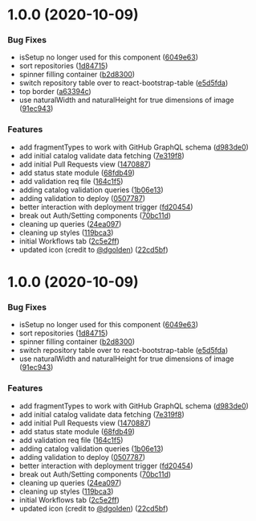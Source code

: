 # 1.0.0 (2020-10-09)


### Bug Fixes

* isSetup no longer used for this component ([6049e63](https://github.com/newrelic/nr1-catalog-manager/commit/6049e636e3ba81ad17e42f95dd206d0cb6c4d6bf))
* sort repositories ([1d84715](https://github.com/newrelic/nr1-catalog-manager/commit/1d8471533451fc4aa4fe5abadd936550c48ad206))
* spinner filling container ([b2d8300](https://github.com/newrelic/nr1-catalog-manager/commit/b2d83001e45cef397ff4ebdcabf410f9c2c5eba3))
* switch repository table over to react-bootstrap-table ([e5d5fda](https://github.com/newrelic/nr1-catalog-manager/commit/e5d5fda625abb8897d60be61044a34575ad0292a))
* top border ([a63394c](https://github.com/newrelic/nr1-catalog-manager/commit/a63394c7915c6996a431686b469595e76586913d))
* use naturalWidth and naturalHeight for true dimensions of image ([91ec943](https://github.com/newrelic/nr1-catalog-manager/commit/91ec94372bb39290008f7309dda3a7170063c9f6))


### Features

* add fragmentTypes to work with GitHub GraphQL schema ([d983de0](https://github.com/newrelic/nr1-catalog-manager/commit/d983de0be7201ccdc80543c77b80a2c9d8b8d859))
* add initial catalog validate data fetching ([7e319f8](https://github.com/newrelic/nr1-catalog-manager/commit/7e319f8a02a6a56aae67418ca42f035747b1eef7))
* add initial Pull Requests view ([1470887](https://github.com/newrelic/nr1-catalog-manager/commit/147088718bb0060ca80c7fc8a4a28242ce4296ec))
* add status state module ([68fdb49](https://github.com/newrelic/nr1-catalog-manager/commit/68fdb49af556b79cf0a475e598c6d3b1d225e7f8))
* add validation req file ([164c1f5](https://github.com/newrelic/nr1-catalog-manager/commit/164c1f52ce7a788dc122cdf526dd8712626e96be))
* adding catalog validation queries ([1b06e13](https://github.com/newrelic/nr1-catalog-manager/commit/1b06e13d83d8279cdd69a8d70eb6551f3be26bf5))
* adding validation to deploy ([0507787](https://github.com/newrelic/nr1-catalog-manager/commit/050778783911e753708b5d92cc3b5975f386a278))
* better interaction with deployment trigger ([fd20454](https://github.com/newrelic/nr1-catalog-manager/commit/fd20454d6a399c2109b007f967271801bb90ce3b))
* break out Auth/Setting components ([70bc11d](https://github.com/newrelic/nr1-catalog-manager/commit/70bc11d18b5919666a8a679796f8bfff330588dc))
* cleaning up queries ([24ea097](https://github.com/newrelic/nr1-catalog-manager/commit/24ea0976bbf084f6ebfa8643b113a7a0576f1f08))
* cleaning up styles ([119bca3](https://github.com/newrelic/nr1-catalog-manager/commit/119bca3be1a3e947ca30fdb507ee6afecb717c23))
* initial Workflows tab ([2c5e2ff](https://github.com/newrelic/nr1-catalog-manager/commit/2c5e2ff005fc333869f7cd8017db8df64b6dacd0))
* updated icon (credit to [@dgolden](https://github.com/dgolden)) ([22cd5bf](https://github.com/newrelic/nr1-catalog-manager/commit/22cd5bf8e3f34dec54891862de9cc51110b84fa4))

# 1.0.0 (2020-10-09)


### Bug Fixes

* isSetup no longer used for this component ([6049e63](https://github.com/newrelic/nr1-catalog-manager/commit/6049e636e3ba81ad17e42f95dd206d0cb6c4d6bf))
* sort repositories ([1d84715](https://github.com/newrelic/nr1-catalog-manager/commit/1d8471533451fc4aa4fe5abadd936550c48ad206))
* spinner filling container ([b2d8300](https://github.com/newrelic/nr1-catalog-manager/commit/b2d83001e45cef397ff4ebdcabf410f9c2c5eba3))
* switch repository table over to react-bootstrap-table ([e5d5fda](https://github.com/newrelic/nr1-catalog-manager/commit/e5d5fda625abb8897d60be61044a34575ad0292a))
* use naturalWidth and naturalHeight for true dimensions of image ([91ec943](https://github.com/newrelic/nr1-catalog-manager/commit/91ec94372bb39290008f7309dda3a7170063c9f6))


### Features

* add fragmentTypes to work with GitHub GraphQL schema ([d983de0](https://github.com/newrelic/nr1-catalog-manager/commit/d983de0be7201ccdc80543c77b80a2c9d8b8d859))
* add initial catalog validate data fetching ([7e319f8](https://github.com/newrelic/nr1-catalog-manager/commit/7e319f8a02a6a56aae67418ca42f035747b1eef7))
* add initial Pull Requests view ([1470887](https://github.com/newrelic/nr1-catalog-manager/commit/147088718bb0060ca80c7fc8a4a28242ce4296ec))
* add status state module ([68fdb49](https://github.com/newrelic/nr1-catalog-manager/commit/68fdb49af556b79cf0a475e598c6d3b1d225e7f8))
* add validation req file ([164c1f5](https://github.com/newrelic/nr1-catalog-manager/commit/164c1f52ce7a788dc122cdf526dd8712626e96be))
* adding catalog validation queries ([1b06e13](https://github.com/newrelic/nr1-catalog-manager/commit/1b06e13d83d8279cdd69a8d70eb6551f3be26bf5))
* adding validation to deploy ([0507787](https://github.com/newrelic/nr1-catalog-manager/commit/050778783911e753708b5d92cc3b5975f386a278))
* better interaction with deployment trigger ([fd20454](https://github.com/newrelic/nr1-catalog-manager/commit/fd20454d6a399c2109b007f967271801bb90ce3b))
* break out Auth/Setting components ([70bc11d](https://github.com/newrelic/nr1-catalog-manager/commit/70bc11d18b5919666a8a679796f8bfff330588dc))
* cleaning up queries ([24ea097](https://github.com/newrelic/nr1-catalog-manager/commit/24ea0976bbf084f6ebfa8643b113a7a0576f1f08))
* cleaning up styles ([119bca3](https://github.com/newrelic/nr1-catalog-manager/commit/119bca3be1a3e947ca30fdb507ee6afecb717c23))
* initial Workflows tab ([2c5e2ff](https://github.com/newrelic/nr1-catalog-manager/commit/2c5e2ff005fc333869f7cd8017db8df64b6dacd0))
* updated icon (credit to [@dgolden](https://github.com/dgolden)) ([22cd5bf](https://github.com/newrelic/nr1-catalog-manager/commit/22cd5bf8e3f34dec54891862de9cc51110b84fa4))
